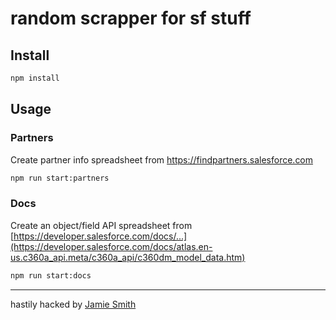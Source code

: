 # random scrapper for sf stuff

## Install

```bash
npm install
```

## Usage

### Partners

Create partner info spreadsheet from <https://findpartners.salesforce.com>

```bash
npm run start:partners
```

### Docs

Create an object/field API spreadsheet from [https://developer.salesforce.com/docs/...](https://developer.salesforce.com/docs/atlas.en-us.c360a_api.meta/c360a_api/c360dm_model_data.htm)

```bash
npm run start:docs
```

---

hastily hacked by [Jamie Smith](https://jsmith.dev)
